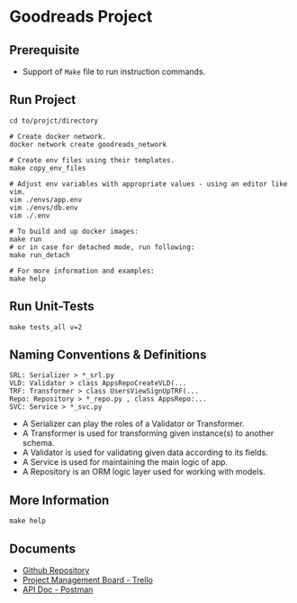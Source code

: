 # Goodreads Project

## Prerequisite

- Support of `Make` file to run instruction commands.

## Run Project

```shell
cd to/projct/directory

# Create docker network.
docker network create goodreads_network

# Create env files using their templates.
make copy_env_files

# Adjust env variables with appropriate values - using an editor like vim.
vim ./envs/app.env
vim ./envs/db.env
vim ./.env

# To build and up docker images:
make run
# or in case for detached mode, run following:
make run_detach

# For more information and examples:
make help
```

## Run Unit-Tests

```shell
make tests_all v=2
```

## Naming Conventions & Definitions

```text
SRL: Serializer > *_srl.py
VLD: Validator > class AppsRepoCreateVLD(...
TRF: Transformer > class UsersViewSignUpTRF(...
Repo: Repository > *_repo.py , class AppsRepo:...
SVC: Service > *_svc.py
```

- A Serializer can play the roles of a Validator or Transformer.
- A Transformer is used for transforming given instance(s) to another schema.
- A Validator is used for validating given data according to its fields.
- A Service is used for maintaining the main logic of app.
- A Repository is an ORM logic layer used for working with models.

## More Information

```shell
make help
```

## Documents

- [Github Repository](https://github.com/ykh/goodreads)
- [Project Management Board - Trello](https://trello.com/b/JdvUrNzB/goodreads-bb)
- [API Doc - Postman](https://www.postman.com/develozerg/workspace/goodreads-bb/overview)
